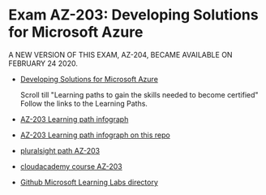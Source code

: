 # Exam AZ-203: Developing Solutions for Microsoft Azure

A NEW VERSION OF THIS EXAM, AZ-204, BECAME AVAILABLE ON FEBRUARY 24 2020. 

* [Developing Solutions for Microsoft Azure](https://docs.microsoft.com/en-us/learn/certifications/exams/az-203?wt.mc_id=learningredirect_certs-web-wwl)
    
    Scroll till "Learning paths to gain the skills needed to become certified" Follow the links to the Learning Paths.
* [AZ-203 Learning path infograph](https://query.prod.cms.rt.microsoft.com/cms/api/am/binary/RWtQqM)
* [AZ-203 Learning path infograph on this repo](https://github.com/gramland/azure-pub/blob/master/pdfs/az-203.pdf)
* [pluralsight path AZ-203](https://www.pluralsight.com/paths/developing-solutions-for-microsoft-azure-az-203)
* [cloudacademy course AZ-203](https://cloudacademy.com/course/az-203-exam-prep-introduction/results/?context_id=534&context_resource=lp)
* [Github Microsoft Learning Labs directory](https://github.com/MicrosoftLearning?)


